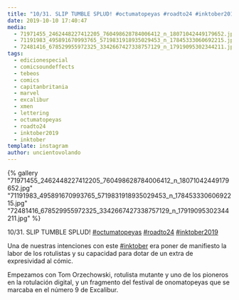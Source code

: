 ```yaml
---
title: "10/31. SLIP TUMBLE SPLUD! #octumatopeyas #roadto24 #inktober2019"
date: 2019-10-10 17:40:47
media: 
  - 71971455_2462448227412205_760498628784006412_n_18071042449179652.jpg
  - 71191983_495891670993765_5719831918935029453_n_17845333060692215.jpg
  - 72481416_678529955972325_3342667427338757129_n_17919095302344211.jpg
tags: 
  - edicionespecial
  - comicsoundeffects
  - tebeos
  - comics
  - capitanbritania
  - marvel
  - excalibur
  - xmen
  - lettering
  - octumatopeyas
  - roadto24
  - inktober2019
  - inktober
template: instagram
author: uncientovolando
---
```


{% gallery "71971455_2462448227412205_760498628784006412_n_18071042449179652.jpg" "71191983_495891670993765_5719831918935029453_n_17845333060692215.jpg" "72481416_678529955972325_3342667427338757129_n_17919095302344211.jpg" %}

10/31. SLIP TUMBLE SPLUD! [#octumatopeyas](/etiquetas/octumatopeyas) [#roadto24](/etiquetas/roadto24) [#inktober2019](/etiquetas/inktober2019)

Una de nuestras intenciones con este [#inktober](/etiquetas/inktober) era poner de manifiesto la labor de los rotulistas y su capacidad para dotar de un extra de expresividad al cómic.

Empezamos con Tom Orzechowski, rotulista mutante y uno de los pioneros en la rotulación digital, y un fragmento del festival de onomatopeyas que se marcaba en el número 9 de Excalibur.
